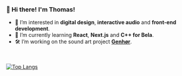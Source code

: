### 👋 Hi there! I'm Thomas!
- 👀 I’m interested in **digital design**, **interactive audio** and **front-end development**.
- 🌱 I’m currently learning **React**, **Next.js** and **C++ for Bela**.
- 🛠️ I’m working on the sound art project **[Genhør](https://www.hoerbar.dk/)**.

<br>

[![Top Langs](https://github-readme-stats-git-masterrstaa-rickstaa.vercel.app/api/top-langs/?username=ThomasEgMatthiesen)](https://github.com/anuraghazra/github-readme-stats)
